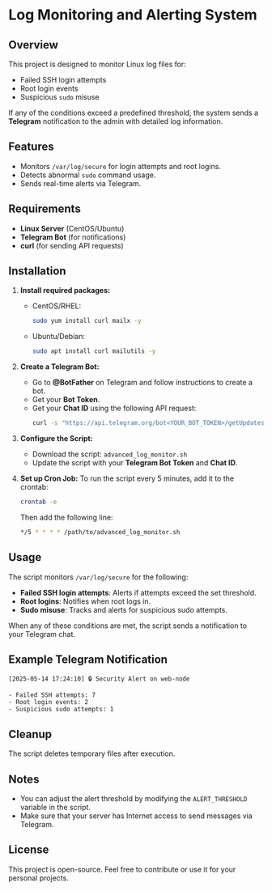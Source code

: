 
# Log Monitoring and Alerting System

## Overview
This project is designed to monitor Linux log files for:
- Failed SSH login attempts
- Root login events
- Suspicious `sudo` misuse

If any of the conditions exceed a predefined threshold, the system sends a **Telegram** notification to the admin with detailed log information.

## Features
- Monitors `/var/log/secure` for login attempts and root logins.
- Detects abnormal `sudo` command usage.
- Sends real-time alerts via Telegram.

## Requirements
- **Linux Server** (CentOS/Ubuntu)
- **Telegram Bot** (for notifications)
- **curl** (for sending API requests)

## Installation

1. **Install required packages:**
   - CentOS/RHEL:  
     ```bash
     sudo yum install curl mailx -y
     ```
   - Ubuntu/Debian:  
     ```bash
     sudo apt install curl mailutils -y
     ```

2. **Create a Telegram Bot:**
   - Go to **@BotFather** on Telegram and follow instructions to create a bot.
   - Get your **Bot Token**.
   - Get your **Chat ID** using the following API request:  
     ```bash
     curl -s "https://api.telegram.org/bot<YOUR_BOT_TOKEN>/getUpdates"
     ```

3. **Configure the Script:**
   - Download the script: `advanced_log_monitor.sh`
   - Update the script with your **Telegram Bot Token** and **Chat ID**.

4. **Set up Cron Job:**
   To run the script every 5 minutes, add it to the crontab:
   ```bash
   crontab -e
   ```
   Then add the following line:
   ```bash
   */5 * * * * /path/to/advanced_log_monitor.sh
   ```

## Usage
The script monitors `/var/log/secure` for the following:
- **Failed SSH login attempts**: Alerts if attempts exceed the set threshold.
- **Root logins**: Notifies when root logs in.
- **Sudo misuse**: Tracks and alerts for suspicious sudo attempts.

When any of these conditions are met, the script sends a notification to your Telegram chat.

## Example Telegram Notification
```text
[2025-05-14 17:24:10] 🔒 Security Alert on web-node

- Failed SSH attempts: 7
- Root login events: 2
- Suspicious sudo attempts: 1
```

## Cleanup
The script deletes temporary files after execution.

## Notes
- You can adjust the alert threshold by modifying the `ALERT_THRESHOLD` variable in the script.
- Make sure that your server has Internet access to send messages via Telegram.

## License
This project is open-source. Feel free to contribute or use it for your personal projects.

